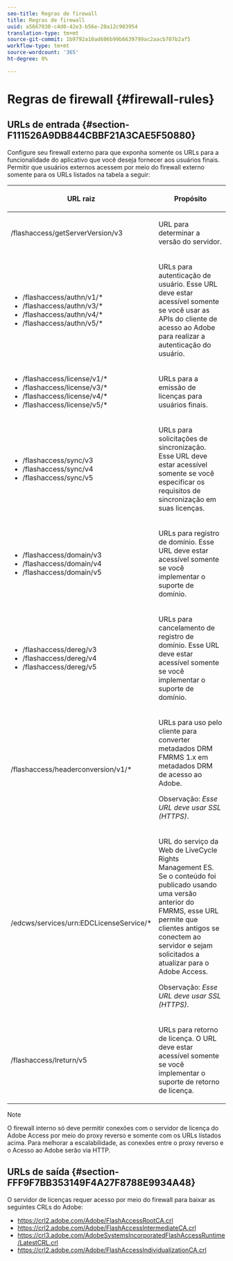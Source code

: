 ```yaml
---
seo-title: Regras de firewall
title: Regras de firewall
uuid: a5667030-c4d0-42e3-b56e-20a12c903954
translation-type: tm+mt
source-git-commit: 1b9792a10ad606b99b6639799ac2aacb707b2af5
workflow-type: tm+mt
source-wordcount: '365'
ht-degree: 0%

---
```



# Regras de firewall {#firewall-rules}

## URLs de entrada {#section-F111526A9DB844CBBF21A3CAE5F50880}

Configure seu firewall externo para que exponha somente os URLs para a funcionalidade do aplicativo que você deseja fornecer aos usuários finais. Permitir que usuários externos acessem por meio do firewall externo somente para os URLs listados na tabela a seguir:

<table frame="all" colsep="1" rowsep="1" class="+ topic/table adobe-d/table " id="table-bqs-whz-n4"> 
 <thead class="- topic/thead "> 
  <tr rowsep="1" class="- topic/row "> 
   <th colname="1" class="- topic/entry entry"> <p class="- topic/p ">URL raiz </p> </th> 
   <th colname="2" class="- topic/entry entry"> <p class="- topic/p ">Propósito </p> </th> 
  </tr> 
 </thead>
 <tbody class="- topic/tbody "> 
  <tr rowsep="1" class="- topic/row "> 
   <td colname="1" class="- topic/entry "><span class="filepath"> /flashaccess/getServerVersion/v3</span> </td> 
   <td colname="2" class="- topic/entry "> <p class="- topic/p ">URL para determinar a versão do servidor. </p> </td> 
  </tr> 
  <tr rowsep="1" class="- topic/row "> 
   <td colname="1" class="- topic/entry "> 
    <ul id="ul-xr4-hdn-44"> 
     <li id="li-05925A4DE4114F7786FF93A66AB8A117"><span class="filepath"> /flashaccess/authn/v1/*</span> </li> 
     <li id="li-E76E9BA0160F4E7F9EBB64428C2D9F31"><span class="filepath"> /flashaccess/authn/v3/*</span> </li> 
     <li id="li-ED3C15EB4D194FFE99954BDB7D5C1E41"><span class="filepath"> /flashaccess/authn/v4/*</span> </li> 
     <li id="li-4DD6CBBE939F4E6EABA474E3DCCBD893"><span class="filepath"> /flashaccess/authn/v5/*</span> </li> 
    </ul> </td> 
   <td colname="2" class="- topic/entry "> <p class="- topic/p ">URLs para autenticação de usuário. Esse URL deve estar acessível somente se você usar as APIs do cliente de acesso ao Adobe para realizar a autenticação do usuário. </p> </td> 
  </tr> 
  <tr rowsep="1" class="- topic/row "> 
   <td colname="1" class="- topic/entry "> 
    <ul id="ul-yxs-rdn-44"> 
     <li id="li-49B9987ED6E14FADA66727448F923F84"><span class="filepath"> /flashaccess/license/v1/*</span> </li> 
     <li id="li-BF4A415E573C4C728E24D548F53D923C"><span class="filepath"> /flashaccess/license/v3/*</span> </li> 
     <li id="li-E6C551DDA030429B9D0073D2685B778A"><span class="filepath"> /flashaccess/license/v4/*</span> </li> 
     <li id="li-57811F4CD7304DBDAFADD65244AED0D9"><span class="filepath"> /flashaccess/license/v5/*</span> </li> 
    </ul> </td> 
   <td colname="2" class="- topic/entry "> <p class="- topic/p ">URLs para a emissão de licenças para usuários finais. </p> </td> 
  </tr> 
  <tr rowsep="1" class="- topic/row "> 
   <td colname="1" class="- topic/entry "> 
    <ul id="ul-ibl-5dn-44"> 
     <li id="li-189BE370CD5044F988A42335C3BFE420"><span class="filepath"> /flashaccess/sync/v3</span> </li> 
     <li id="li-B333B85FFE8A46DD884595B0A620B4EE"><span class="filepath"> /flashaccess/sync/v4</span> </li> 
     <li id="li-E4771D3C5AA5454CA1EDCFAA3E027CC1"><span class="filepath"> /flashaccess/sync/v5</span> </li> 
    </ul> </td> 
   <td colname="2" class="- topic/entry "> <p class="- topic/p ">URLs para solicitações de sincronização. Esse URL deve estar acessível somente se você especificar os requisitos de sincronização em suas licenças. </p> </td> 
  </tr> 
  <tr rowsep="1" class="- topic/row "> 
   <td colname="1" class="- topic/entry "> 
    <ul id="ul-plq-ydn-44"> 
     <li id="li-81C96F93BA904C8C95B907F1A77E6494"><span class="filepath"> /flashaccess/domain/v3</span> </li> 
     <li id="li-40F0952F09674CA3B9AAFB5A62F9D02E"><span class="filepath"> /flashaccess/domain/v4</span> </li> 
     <li id="li-3ADE44B959B548F8A31A6FF08537AF46"><span class="filepath"> /flashaccess/domain/v5</span> </li> 
    </ul> </td> 
   <td colname="2" class="- topic/entry "> <p class="- topic/p ">URLs para registro de domínio. Esse URL deve estar acessível somente se você implementar o suporte de domínio. </p> </td> 
  </tr> 
  <tr rowsep="1" class="- topic/row "> 
   <td colname="1" class="- topic/entry "> 
    <ul id="ul-btm-c2n-44"> 
     <li id="li-3535EDF7C644406FAC471D4234C4AF98"><span class="filepath"> /flashaccess/dereg/v3</span> </li> 
     <li id="li-AB33657BC7E140E695767710DF7AEC72"><span class="filepath"> /flashaccess/dereg/v4</span> </li> 
     <li id="li-D15B32BCD4674269A3A2644DD5204707"><span class="filepath"> /flashaccess/dereg/v5</span> </li> 
    </ul> </td> 
   <td colname="2" class="- topic/entry "> <p class="- topic/p ">URLs para cancelamento de registro de domínio. Esse URL deve estar acessível somente se você implementar o suporte de domínio. </p> </td> 
  </tr> 
  <tr rowsep="1" class="- topic/row "> 
   <td colname="1" class="- topic/entry "><span class="filepath"> /flashaccess/headerconversion/v1/*</span> </td> 
   <td colname="2" class="- topic/entry "> <p class="- topic/p ">URLs para uso pelo cliente para converter metadados DRM FMRMS 1.x em metadados DRM de acesso ao Adobe. </p> <p class="- topic/p ">Observação: <i class="+ topic/ph hi-d/i ">Esse URL deve usar SSL (HTTPS)</i>. </p> </td> 
  </tr> 
  <tr rowsep="0" class="- topic/row "> 
   <td colname="1" class="- topic/entry "><span class="filepath"> /edcws/services/urn:EDCLicenseService/*</span> </td> 
   <td colname="2" class="- topic/entry "> <p class="- topic/p ">URL do serviço da Web de LiveCycle Rights Management ES. Se o conteúdo foi publicado usando uma versão anterior do FMRMS, esse URL permite que clientes antigos se conectem ao servidor e sejam solicitados a atualizar para o Adobe Access. </p> <p class="- topic/p ">Observação: <i class="+ topic/ph hi-d/i ">Esse URL deve usar SSL (HTTPS)</i>. </p> </td> 
  </tr> 
  <tr> 
   <td colname="1" class="- topic/entry "><span class="filepath"> /flashaccess/lreturn/v5</span> </td> 
   <td colname="2" class="- topic/entry "> <p>URLs para retorno de licença. O URL deve estar acessível somente se você implementar o suporte de retorno de licença. </p> </td> 
  </tr> 
 </tbody> 
</table>

>[!NOTE]
>
>O firewall interno só deve permitir conexões com o servidor de licença do Adobe Access por meio do proxy reverso e somente com os URLs listados acima. Para melhorar a escalabilidade, as conexões entre o proxy reverso e o Acesso ao Adobe serão via HTTP.

## URLs de saída {#section-FFF9F7BB353149F4A27F8788E9934A48}

O servidor de licenças requer acesso por meio do firewall para baixar as seguintes CRLs do Adobe:

* <span></span>https://crl2.adobe.com/Adobe/FlashAccessRootCA.crl
* <span></span>https://crl2.adobe.com/Adobe/FlashAccessIntermediateCA.crl
* <span></span>https://crl3.adobe.com/AdobeSystemsIncorporatedFlashAccessRuntime/LatestCRL.crl
* <span></span>https://crl2.adobe.com/Adobe/FlashAccessIndividualizationCA.crl